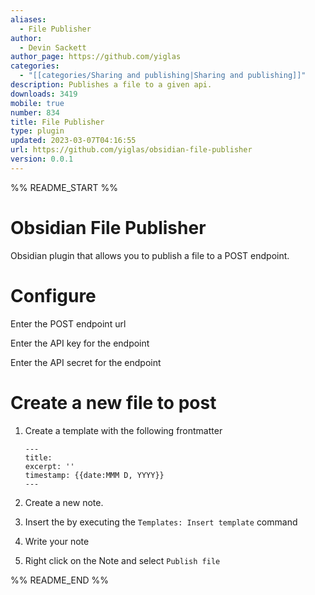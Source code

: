 ```yaml
---
aliases:
  - File Publisher
author:
  - Devin Sackett
author_page: https://github.com/yiglas
categories:
  - "[[categories/Sharing and publishing|Sharing and publishing]]"
description: Publishes a file to a given api.
downloads: 3419
mobile: true
number: 834
title: File Publisher
type: plugin
updated: 2023-03-07T04:16:55
url: https://github.com/yiglas/obsidian-file-publisher
version: 0.0.1
---
```


%% README_START %%

# Obsidian File Publisher

Obsidian plugin that allows you to publish a file to a POST endpoint.

# Configure

Enter the POST endpoint url

Enter the API key for the endpoint

Enter the API secret for the endpoint

# Create a new file to post

1. Create a template with the following frontmatter

   ```
   ---
   title:
   excerpt: ''
   timestamp: {{date:MMM D, YYYY}}
   ---
   ```

2. Create a new note.

3. Insert the by executing the `Templates: Insert template` command

4. Write your note

5. Right click on the Note and select `Publish file`


%% README_END %%